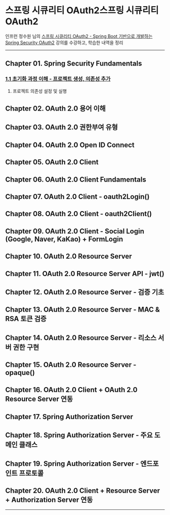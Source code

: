 
# 스프링 시큐리티 OAuth2스프링 시큐리티 OAuth2

인프런 정수원 님의 [스프링 시큐리티 OAuth2 - Spring Boot 기반으로 개발하는 Spring Security OAuth2](https://www.inflearn.com/course/%EC%A0%95%EC%88%98%EC%9B%90-%EC%8A%A4%ED%94%84%EB%A7%81-%EC%8B%9C%ED%81%90%EB%A6%AC%ED%8B%B0) 강의를 수강하고, 학습한
내역을 정리

---

## Chapter 01. Spring Security Fundamentals

### <a href="Chapter 01. Spring Security Fundamentals/1.1 초기화 과정 이해 - 프로젝트 생성, 의존성 추가.md" target="_blank">1.1 초기화 과정 이해 - 프로젝트 생성, 의존성 추가</a>
1) 프로젝트 의존성 설정 및 실행

## Chapter 02. OAuth 2.0 용어 이해

## Chapter 03. OAuth 2.0 권한부여 유형

## Chapter 04. OAuth 2.0 Open ID Connect

## Chapter 05. OAuth 2.0 Client

## Chapter 06. OAuth 2.0 Client Fundamentals

## Chapter 07. OAuth 2.0 Client - oauth2Login()

## Chapter 08. OAuth 2.0 Client - oauth2Client()

## Chapter 09. OAuth 2.0 Client - Social Login (Google, Naver, KaKao) + FormLogin

## Chapter 10. OAuth 2.0 Resource Server

## Chapter 11. OAuth 2.0 Resource Server API - jwt()

## Chapter 12. OAuth 2.0 Resource Server - 검증 기초

## Chapter 13. OAuth 2.0 Resource Server - MAC & RSA 토큰 검증

## Chapter 14. OAuth 2.0 Resource Server - 리소스 서버 권한 구현

## Chapter 15. OAuth 2.0 Resource Server - opaque()

## Chapter 16. OAuth 2.0 Client + OAuth 2.0 Resource Server 연동

## Chapter 17. Spring Authorization Server

## Chapter 18. Spring Authorization Server - 주요 도메인 클래스

## Chapter 19. Spring Authorization Server - 엔드포인트 프로토콜

## Chapter 20. OAuth 2.0 Client + Resource Server + Authorization Server 연동

---
